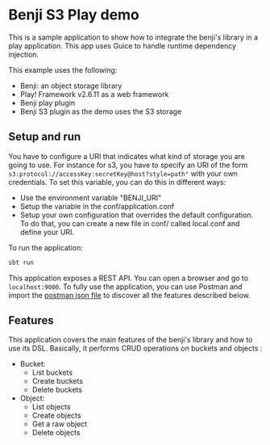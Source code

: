 # Benji S3 Play demo

This is a sample application to show how to integrate the benji's library
in a play application. This app uses Guice to handle runtime dependency injection.

This example uses the following:

- Benji: an object storage library
- Play! Framework v2.6.11 as a web framework
- Benji play plugin
- Benji S3 plugin as the demo uses the S3 storage

## Setup and run

You have to configure a URI that indicates what kind of storage you are going to use. 
For instance for s3, you have to specify an URI of the form 
`s3:protocol://accessKey:secretKey@host?style=path"` with your own credentials.
To set this variable, you can do this in different ways:

- Use the environment variable "BENJI_URI"
- Setup the variable in the conf/application.conf
- Setup your own configuration that overrides the default configuration. 
To do that, you can create a new file in conf/ called local.conf and define your URI.  

To run the application:
```bash
sbt run
```

This application exposes a REST API.
You can open a browser and go to `localhost:9000`. To fully use 
the application, you can use Postman and 
import the [postman json file](benji_postman.json) 
to discover all the features described below.

## Features

This application covers the main features of the benji's library 
and how to use its DSL. Basically, it 
performs CRUD operations on buckets and objects :  

- Bucket:
    - List buckets
    - Create buckets
    - Delete buckets
- Object:
    - List objects
    - Create objects
    - Get a raw object
    - Delete objects
